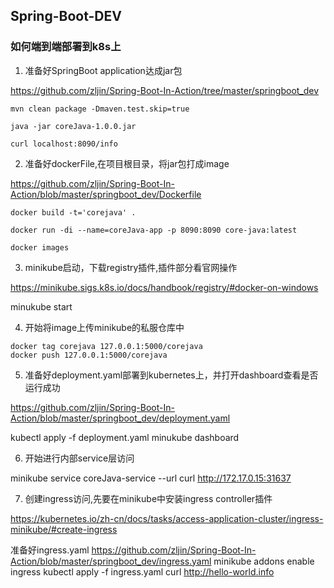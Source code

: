 ## Spring-Boot-DEV


### 如何端到端部署到k8s上

1. 准备好SpringBoot application达成jar包

https://github.com/zljin/Spring-Boot-In-Action/tree/master/springboot_dev

```
mvn clean package -Dmaven.test.skip=true

java -jar coreJava-1.0.0.jar

curl localhost:8090/info
```

2. 准备好dockerFile,在项目根目录，将jar包打成image

https://github.com/zljin/Spring-Boot-In-Action/blob/master/springboot_dev/Dockerfile

```
docker build -t='corejava' .

docker run -di --name=coreJava-app -p 8090:8090 core-java:latest

docker images
```

3. minikube启动，下载registry插件,插件部分看官网操作

https://minikube.sigs.k8s.io/docs/handbook/registry/#docker-on-windows

minukube start

4. 开始将image上传minikube的私服仓库中

```
docker tag corejava 127.0.0.1:5000/corejava
docker push 127.0.0.1:5000/corejava
```

5. 准备好deployment.yaml部署到kubernetes上，并打开dashboard查看是否运行成功

https://github.com/zljin/Spring-Boot-In-Action/blob/master/springboot_dev/deployment.yaml

kubectl apply -f deployment.yaml
minukube dashboard

6. 开始进行内部service层访问

minikube service coreJava-service --url
curl http://172.17.0.15:31637

7. 创建ingress访问,先要在minikube中安装ingress controller插件

https://kubernetes.io/zh-cn/docs/tasks/access-application-cluster/ingress-minikube/#create-ingress

准备好ingress.yaml
https://github.com/zljin/Spring-Boot-In-Action/blob/master/springboot_dev/ingress.yaml
minikube addons enable ingress
kubectl apply -f ingress.yaml
curl http://hello-world.info

